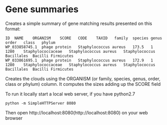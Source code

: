 # Gene summaries

Creates a simple summary of gene matching results presented on this format:

```
ID	NAME	ORGANISM	SCORE	CODE	TAXID	family	species	genus	order	class	phylum
WP_033858745.1	phage protein 	Staphylococcus aureus	173.5	1	1280	Staphylococcaceae	Staphylococcus aureus	Staphylococcus	Bacillales	Bacilli	Firmicutes
WP_033861695.1	phage protein 	Staphylococcus aureus	172.9	1	1280	Staphylococcaceae	Staphylococcus aureus	Staphylococcus	Bacillales	Bacilli	Firmicutes
```

Creates the clouds using the ORGANISM (or family, species, genus, order, class or phylum) column. It computes the sizes adding up the SCORE field

To run it locally start a local web server, if you have python2.7

```
python -m SimpleHTTPServer 8080
```

Then open http://localhost:8080(http://localhost:8080) on your web browser